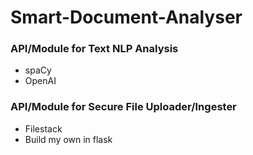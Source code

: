 # Smart-Document-Analyser

### API/Module for Text NLP Analysis
- spaCy
- OpenAI

### API/Module for Secure File Uploader/Ingester
- Filestack
- Build my own in flask
